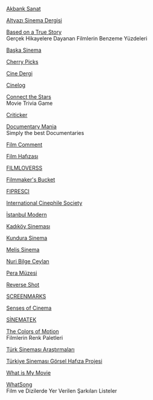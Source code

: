<p>
<a href="https://www.akbanksanat.com/">Akbank Sanat</a>
</p>
<p>
<a href="http://www.altyazi.net/">Altyazı Sinema Dergisi</a>
</p>
<p>
<a href="https://informationisbeautiful.net/visualizations/based-on-a-true-true-story/">Based on a True Story</a>
<br>Gerçek Hikayelere Dayanan Filmlerin Benzeme Yüzdeleri  
</p>
<p>
<a href="http://www.baskasinema.com/">Başka Sinema</a>
</p>
<p>
<a href="https://www.thecherrypicks.com/home">Cherry Picks</a>
</p>
<p>
<a href="http://www.cinedergi.com/">Cine Dergi</a>
</p>
<p>
<a href="https://cinelog.net/">Cinelog</a>
</p>
<p>
<a href="https://connectthestars.xyz/">Connect the Stars</a>
<br>Movie Trivia Game  
</p>
<p>
<a href="https://www.criticker.com/">Criticker</a>
</p>
<p>
<a href="https://www.documentarymania.com/home.php">Documentary Mania</a>
<br>Simply the best Documentaries  
</p>
<p>
<a href="https://www.filmcomment.com/">Film Comment</a>
</p>
<p>
<a href="https://www.filmhafizasi.com/">Film Hafızası</a>
</p>
<p>
<a href="https://www.filmloverss.com/">FILMLOVERSS</a>
</p>
<p>
<a href="https://filmmakersbucket.com/">Filmmaker's Bucket</a>
</p>
<p>
<a href="http://fipresci.org/">FIPRESCI</a>
</p>
<p>
<a href="https://icsfilm.org/">International Cinephile Society</a>
</p>
<p>
<a href="https://www.istanbulmodern.org/">İstanbul Modern</a>
</p>
<p>
<a href="http://www.kadikoysinemasi.com/">Kadıköy Sineması</a>
</p>
<p>
<a href="https://www.beykozkundura.com/sinema">Kundura Sinema</a>
</p>
<p>
<a href="http://www.melisinema.net/">Melis Sinema</a>
</p>
<p>
<a href="http://www.nuribilgeceylan.com/index.html">Nuri Bilge Ceylan</a>
</p>
<p>
<a href="https://www.peramuzesi.org.tr/">Pera Müzesi</a>
</p>
<p>
<a href="http://reverseshot.org/">Reverse Shot</a>
</p>
<p>
<a href="https://screenmarks.com/">SCREENMARKS</a>
</p>
<p>
<a href="http://sensesofcinema.com/">Senses of Cinema</a>
</p>
<p>
<a href="http://sinematek.kadikoy.bel.tr/">SİNEMATEK</a>
</p>
<p>
<a href="https://thecolorsofmotion.com/">The Colors of Motion</a>
<br>Filmlerin Renk Paletleri  
</p>
<p>
<a href="https://tsa.org.tr/">Türk Sineması Araştırmaları</a>
</p>
<p>
<a href="http://www.gorselhafiza.org.tr/arsiv.php">Türkiye Sineması Görsel Hafıza Projesi</a>
</p>
<p>
<a href="http://www.whatismymovie.com/">What is My Movie</a>
</p>
<p>
<a href="https://www.what-song.com/">WhatSong</a>
<br>Film ve Dizilerde Yer Verilen Şarkıları Listeler
</p>
